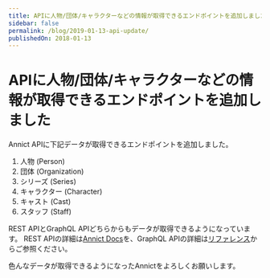 ```yaml
---
title: APIに人物/団体/キャラクターなどの情報が取得できるエンドポイントを追加しました
sidebar: false
permalink: /blog/2019-01-13-api-update/
publishedOn: 2018-01-13
---
```


# APIに人物/団体/キャラクターなどの情報が取得できるエンドポイントを追加しました

<BlogPublishedDate />

Annict APIに下記データが取得できるエンドポイントを追加しました。

1. 人物 (Person)
2. 団体 (Organization)
3. シリーズ (Series)
4. キャラクター (Character)
5. キャスト (Cast)
6. スタッフ (Staff)

REST APIとGraphQL APIどちらからもデータが取得できるようになっています。
REST APIの詳細は[Annict Docs](https://docs.annict.com/ja/?20190113)を、GraphQL APIの詳細は<a href="/graphql-api/reference/">リファレンス</a>からご参照ください。

色んなデータが取得できるようになったAnnictをよろしくお願いします。
